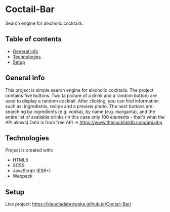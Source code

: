 # Coctail-Bar
Search engine for alkoholic cocktails.

## Table of contents
* [General info](#general-info)
* [Technologies](#technologies)
* [Setup](#setup)

## General info
This project is simple search engine for alkoholic cocktails.
The project contains five buttons. 
Two (a picture of a drink and a random button) are used to display a random cocktail. 
After clicking, you can find information such as: ingredients, recipe and a preview photo.
The next buttons are: searching by ingredients (e.g. vodka), by name (e.g. margarita), 
and the entire list of available drinks (in this case only 100 elements - that's what the API allows)
Data is from free API -> https://www.thecocktaildb.com/api.php

## Technologies
Project is created with:
* HTML5
* SCSS
* JavaScript (ES6+)
* Webpack

## Setup
Live project: 
https://klaudiadabrowska.github.io/Coctail-Bar/

